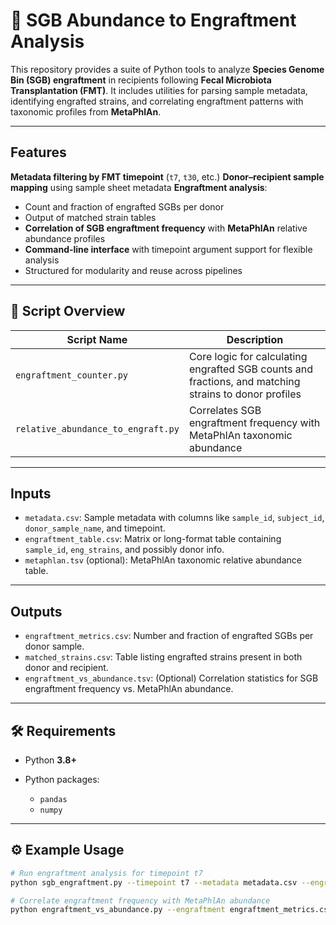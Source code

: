# 🧬 SGB Abundance to Engraftment Analysis

This repository provides a suite of Python tools to analyze **Species Genome Bin (SGB) engraftment** in recipients following **Fecal Microbiota Transplantation (FMT)**. It includes utilities for parsing sample metadata, identifying engrafted strains, and correlating engraftment patterns with taxonomic profiles from **MetaPhlAn**.

---

## Features

 **Metadata filtering by FMT timepoint** (`t7`, `t30`, etc.)
 **Donor–recipient sample mapping** using sample sheet metadata
 **Engraftment analysis**:

  * Count and fraction of engrafted SGBs per donor
  * Output of matched strain tables
  *  **Correlation of SGB engraftment frequency** with **MetaPhlAn** relative abundance profiles
  *  **Command-line interface** with timepoint argument support for flexible analysis
  *  Structured for modularity and reuse across pipelines

---

## 📂 Script Overview

| Script Name                       | Description                                                                                           |
| --------------------------------- | ----------------------------------------------------------------------------------------------------- |
| `engraftment_counter.py`          | Core logic for calculating engrafted SGB counts and fractions, and matching strains to donor profiles |
| `relative_abundance_to_engraft.py`| Correlates SGB engraftment frequency with MetaPhlAn taxonomic abundance                               |

---

## Inputs

* `metadata.csv`: Sample metadata with columns like `sample_id`, `subject_id`, `donor_sample_name`, and timepoint.
* `engraftment_table.csv`: Matrix or long-format table containing `sample_id`, `eng_strains`, and possibly donor info.
* `metaphlan.tsv` (optional): MetaPhlAn taxonomic relative abundance table.

---

## Outputs

* `engraftment_metrics.csv`: Number and fraction of engrafted SGBs per donor sample.
* `matched_strains.csv`: Table listing engrafted strains present in both donor and recipient.
* `engraftment_vs_abundance.tsv`: (Optional) Correlation statistics for SGB engraftment frequency vs. MetaPhlAn abundance.

---

## 🛠️ Requirements

* Python **3.8+**
* Python packages:

  * `pandas`
  * `numpy`

---

## ⚙️ Example Usage

```bash
# Run engraftment analysis for timepoint t7
python sgb_engraftment.py --timepoint t7 --metadata metadata.csv --engraftment engraftment_table.csv

# Correlate engraftment frequency with MetaPhlAn abundance
python engraftment_vs_abundance.py --engraftment engraftment_metrics.csv --metaphlan metaphlan.tsv
```

